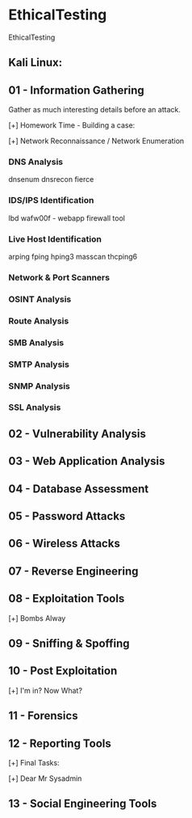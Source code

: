 # EthicalTesting
EthicalTesting

## Kali Linux:
## 01 - Information Gathering

Gather as much interesting details before an attack.

[+] Homework Time - Building a case:

[+] Network Reconnaissance / Network Enumeration

### DNS Analysis

dnsenum
dnsrecon
fierce

### IDS/IPS Identification

lbd
wafw00f - webapp firewall tool

### Live Host Identification

arping
fping
hping3
masscan
thcping6

### Network & Port Scanners
### OSINT Analysis
### Route Analysis
### SMB Analysis
### SMTP Analysis
### SNMP Analysis
### SSL Analysis


## 02 - Vulnerability Analysis
## 03 - Web Application Analysis
## 04 - Database Assessment
## 05 - Password Attacks
## 06 - Wireless Attacks
## 07 - Reverse Engineering
## 08 - Exploitation Tools

[+] Bombs Alway

## 09 - Sniffing & Spoffing
## 10 - Post Exploitation

[+] I'm in? Now What?

## 11 - Forensics
## 12 - Reporting Tools

[+] Final Tasks: 

[+] Dear Mr Sysadmin

## 13 - Social Engineering Tools
